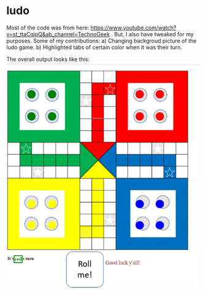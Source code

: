 # ludo

Most of the code was from here: https://www.youtube.com/watch?v=st_ttaCqjpQ&ab_channel=TechnoGeek . But, I also have tweaked for my purposes.
Some of my contributions:
a) Changing backgroud picture of the ludo game.
b) Highlighted tabs of certain color when it was their turn.

The overall output looks like this:
![My Image](https://github.com/parvatsapkota/ludo.github.io/blob/master/Images/myversion.PNG)


